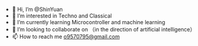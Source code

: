 - 👋 Hi, I’m @ShinYuan
- 👀 I’m interested in Techno and Classical
- 🌱 I’m currently learning Microcontroller and machine learning
- 💞️ I’m looking to collaborate on （in the direction of artificial intelligence）
- 📫 How to reach me o9570795@gmail.com

<!---
shinyuan is a ✨ special ✨ repository because its `README.md` (this file) appears on your GitHub profile.
You can click the Preview link to take a look at your changes.
--->
